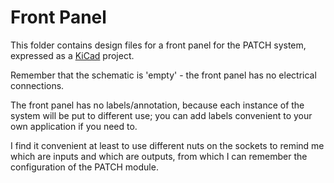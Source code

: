 # Front Panel

This folder contains design files for a front panel for the PATCH system, expressed as a [KiCad](https://www.kicad.org/) project.

Remember that the schematic is 'empty' - the front panel has no electrical connections.

The front panel has no labels/annotation, because each instance of the system will be put to different use; you can add labels convenient to your own application if you need to.

I find it convenient at least to use different nuts on the sockets to remind me which are inputs and which are outputs, from which I can remember the configuration of the PATCH module.
